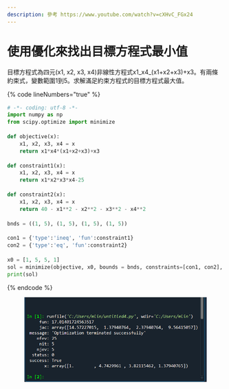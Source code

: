 ```yaml
---
description: 參考 https://www.youtube.com/watch?v=cXHvC_FGx24
---
```


# 使用優化來找出目標方程式最小值

目標方程式為四元(x1, x2, x3, x4)非線性方程式x1_x4_(x1+x2+x3)+x3。有兩條約束式，變數範圍1到5。求解滿足約束方程式的目標方程式最大值。

{% code lineNumbers="true" %}
```python
# -*- coding: utf-8 -*-
import numpy as np
from scipy.optimize import minimize

def objective(x):
    x1, x2, x3, x4 = x
    return x1*x4*(x1+x2+x3)+x3

def constraint1(x):
    x1, x2, x3, x4 = x
    return x1*x2*x3*x4-25

def constraint2(x):
    x1, x2, x3, x4 = x
    return 40 - x1**2 - x2**2 - x3**2 - x4**2

bnds = ((1, 5), (1, 5), (1, 5), (1, 5))

con1 = {'type':'ineq', 'fun':constraint1}
con2 = {'type':'eq', 'fun':constraint2}

x0 = [1, 5, 5, 1]
sol = minimize(objective, x0, bounds = bnds, constraints=[con1, con2], tol=1e-6, options = {'maxiter':100, 'disp':True})
print(sol)
```
{% endcode %}

<figure><img src="../.gitbook/assets/image.png" alt=""><figcaption></figcaption></figure>

